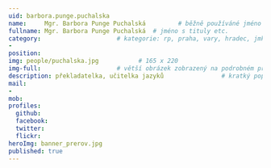 ```yaml
---
uid: barbora.punge.puchalska
name:     Mgr. Barbora Punge Puchalská         # běžně používáné jméno
fullname: Mgr. Barbora Punge Puchalská  # jméno s tituly etc.
category:                     # kategorie: rp, praha, vary, hradec, jmk, senat
- 
position:
img: people/puchalska.jpg           # 165 x 220
img-full:                     # větší obrázek zobrazený na podrobném profilu
description: překladatelka, učitelka jazyků                # kratký popis, max 160 znaků
mail:
- 
mob:         
profiles:
  github:
  facebook:       
  twitter:        
  flickr:       
heroImg: banner_prerov.jpg
published: true
---
```

